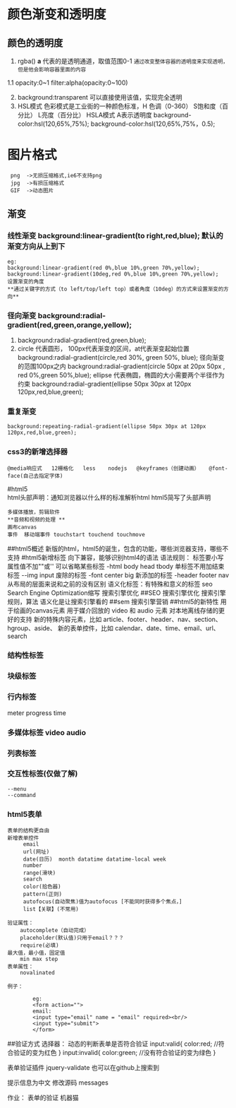 # 颜色渐变和透明度
## 颜色的透明度
1.  rgba()    **a** 代表的是透明通道，取值范围0-1
    `通过改变整体容器的透明度来实现透明，但是他会影响容器里面的内容`


  1.1 opacity:0~1
    filter:alpha(opacity:0~100)

2.   background:transparent  可以直接使用该值，实现完全透明
3.   HSL模式 色彩模式是工业街的一种颜色标准，H 色调（0-360）   S饱和度（百分比）  L亮度（百分比）
     HSLA模式 A表示透明度
     background-color:hsl(120,65%,75%);
     background-color:hsl(120,65%,75%，0.5);
#    图片格式
     png  ->无损压缩格式,ie6不支持png
     jpg  ->有损压缩格式
     GIF  ->动态图片
## 渐变
###  线性渐变  background:linear-gradient(to right,red,blue);  默认的渐变方向从上到下
    eg:
    background:linear-gradient(red 0%,blue 10%,green 70%,yellow);
    background:linear-gradient(10deg,red 0%,blue 10%,green 70%,yellow);  设置渐变的角度
    **通过关键字的方式（to left/top/left top）或者角度（10deg）的方式来设置渐变的方向** 
###  径向渐变  background:radial-gradient(red,green,orange,yellow);
  1. background:radial-gradient(red,green,blue);
  2. circle 代表圆形， 100px代表渐变的区间，at代表渐变起始位置
    background:radial-gradient(circle,red 30%, green 50%, blue);  径向渐变的范围100px之内
    background:radial-gradient(circle 50px  at 20px 50px , red 0%,green 50%,blue);
    ellipse 代表椭圆，椭圆的大小需要两个半径作为约束
    background:radial-gradient(ellipse 50px 30px at 120px 120px,red,blue,green);
###  重复渐变
    background:repeating-radial-gradient(ellipse 50px 30px at 120px 120px,red,blue,green);
   
###  css3的新增选择器
    @media响应式   12栅格化   less    nodejs   @keyframes（创建动画）   @font-face(自己去指定字体)
    
#html5    
      html头部声明：通知浏览器以什么样的标准解析html
      html5简写了头部声明

    多媒体播放，剪辑软件
    **音频和视频的处理 **
    画布canvas
    事件  移动端事件 touchstart touchend touchmove
##html5概述
新版的html，html5的诞生，包含的功能，哪些浏览器支持，哪些不支持
#html5新增标签  向下兼容，能够识别html4的语法
语法规则：
        标签要小写
        属性值不加""或''
        可以省略某些标签
            -html body head tbody 
        单标签不用加结束标签
        --img input
        废除的标签
        -font center big
        新添加的标签
        -header footer nav  从布局的层面来说和之前的没有区别
        语义化标签：有特殊和意义的标签
        seo   Search Engine Optimization缩写     搜索引擎优化
##SEO 搜索引擎优化
    搜索引擎规则，算法
    语义化是让搜索引擎看的
##sem 搜索引擎营销
##html5的新特性
    用于绘画的canvas元素
    用于媒介回放的 video 和 audio 元素
    对本地离线存储的更好的支持
    新的特殊内容元素，比如 article、footer、header、nav、section、hgroup、aside、
    新的表单控件，比如 calendar、date、time、email、url、search
### 结构性标签 
### 块级标签 
### 行内标签
 meter progress time 
### 多媒体标签 video audio
### 列表标签
### 交互性标签(仅做了解)
    --menu
    --command
### html5表单
    表单的结构更自由
    新增表单控件 
         email  
         url(网址) 
         date(日历)  month datatime datatime-local week
         number 
         range(滑块)
         search
         color(拾色器)   
         pattern(正则) 
         autofocus(自动聚焦)值为autofocus [不能同时获得多个焦点，]   
         list【关联】(不常用)

    验证属性：
        autocomplete（自动完成）
        placeholder(默认值)只用于email？？？
        require(必填)
    最大值，最小值，固定值
        min max step
    表单属性：
        novalinated  

    例子：

            eg:
            <form action="">
            email:
            <input type="email" name = "email" required><br/>
            <input type="submit">
            </form>
##验证方式
选择器： 动态的判断表单是否符合验证
input:valid{
    color:red;   //符合验证的变为红色
}
input:invalid{
    color:green;   //没有符合验证的变为绿色
}



表单验证插件
jquery-validate
也可以在github上搜索到

提示信息为中文 修改源码  messages 


作业：
表单的验证
机器猫






      
    
    




















